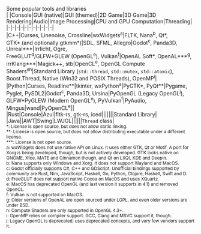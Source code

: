 Some popular tools and libraries  
| |Console|GUI (native)|GUI (themed)|2D Game|3D Game|3D Rendering|Audio|Image Processing|CPU and GPU Computation|Threading|  
|-|-|-|-|-|-|-|-|-|-|-|  
|C++|Curses, Linenoise, Crossline|wxWidgets<sup>a</sup>|FLTK, Nana<sup>b</sup>, Qt\*,<br>GTK\* (and optionally gtkmm\*)|SDL, SFML, Allegro|Godot<sup>c</sup>, Panda3D, Unreal***|Irrlicht, Ogre,<br>FreeGLUT<sup>d</sup>/GLFW+GLEW (OpenGL<sup>e</sup>), Vulkan<sup>f</sup>|OpenAL Soft\*, OpenAL\*\*\*<sup>g</sup>, irrKlang\*\*\*|Magick++, stb|OpenCL<sup>e</sup>, OpenGL Compute Shaders<sup>eh</sup>|Standard Library (`std::thread`, `std::mutex`, `std::atomic`), Boost.Thread, Native (Win32 and POSIX Threads), OpenMP<sup>i</sup>|  
|Python|Curses, Readline\*\*|tkinter, wxPython<sup>a</sup>|PyGTK\*, PyQt\*\*|Pygame, Pyglet, PySDL2|Godot<sup>c</sup>, Panda3D, Ursina|PyOpenGL (Legacy OpenGL<sup>j</sup>),<br>GLFW+PyGLEW (Modern OpenGL<sup>e</sup>), PyVulkan<sup>f</sup>|PyAudio, Mingus|wand|PyOpenCL<sup>e</sup>||  
|Rust|Console|Azul|fltk-rs, gtk-rs, iced|||||||Standard Library|  
|Java||AWT|Swing|LWJGL||||||`Thread` class|  
<sup>
*: License is open source, but does not allow static linking.<br>
**: License is open source, but does not allow distributing executable under a different license.<br>
***: License is not open source.<br>
a: wxWidgets does not use native API on Linux. It uses either GTK, Qt or Motif. A port for Xorg is being developed, though, but is not actively developed. GTK looks native on GNOME, Xfce, MATE and Cinnamon though, and Qt on LXQt, KDE and Deepin.<br>
b: Nana supports only Windows and Xorg. It does not support Wayland and MacOS.<br>
c: Godot officially supports C#, C++ and GDScript. Unofficial bindings supported by community are Rust, Nim, JavaScript, Haskell, Go, Python, Clojure, Haskell, Swift and D.<br>
d: FreeGLUT does not support native Cocoa on MacOS and uses XQuartz.<br>
e: MacOS has deprecated OpenGL (and last version it supports in 4.1) and removed OpenCL.<br>
f: Vulkan is not supported on MacOS.<br>
g: Older versions of OpenAL are open sourced under LGPL, and even older versions are under BSD.<br>
h: Compute Shaders are only supported in OpenGL 4.3+.<br>
i: OpenMP relies on compiler support. GCC, Clang and MSVC support it, though.<br>
j: Legacy OpenGL is deprecated, uses deprecated concepts, and very few vendors support it.
</sup>
